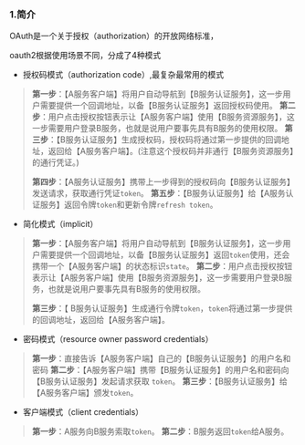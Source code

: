 ### 1.简介

OAuth是一个关于授权（authorization）的开放网络标准，

oauth2根据使用场景不同，分成了4种模式

- 授权码模式（authorization code）,最复杂最常用的模式

> **第一步**：【A服务客户端】将用户自动导航到【B服务认证服务】，这一步用户需要提供一个回调地址，以备【B服务认证服务】返回授权码使用。
> **第二步**：用户点击授权按钮表示让【A服务客户端】使用【B服务资源服务】，这一步需要用户登录B服务，也就是说用户要事先具有B服务的使用权限。
> **第三步**：【B服务认证服务】生成授权码，授权码将通过第一步提供的回调地址，返回给【A服务客户端】。(注意这个授权码并非通行【B服务资源服务】的通行凭证。)
>
> **第四步**：【A服务认证服务】携带上一步得到的授权码向【B服务认证服务】发送请求，获取通行凭证`token`。
> **第五步**：【B服务认证服务】给【A服务认证服务】返回令牌`token`和更新令牌`refresh token`。

- 简化模式（implicit）

> **第一步**：【A服务客户端】将用户自动导航到【B服务认证服务】，这一步用户需要提供一个回调地址，以备【B服务认证服务】返回`token`使用，还会携带一个【A服务客户端】的状态标识`state`。
> **第二步**：用户点击授权按钮表示让【A服务客户端】使用【B服务资源服务】，这一步需要用户登录B服务，也就是说用户要事先具有B服务的使用权限。
>
> **第三步**：【 B服务认证服务】生成通行令牌`token`，`token`将通过第一步提供的回调地址，返回给【A服务客户端】。

- 密码模式（resource owner password credentials）

> **第一步**：直接告诉【A服务客户端】自己的【B服务认证服务】的用户名和密码
> **第二步**：【A服务客户端】携带【B服务认证服务】的用户名和密码向【B服务认证服务】发起请求获取
> `token`。
> **第三步**：【B服务认证服务】给【A服务客户端】颁发`token`。

- 客户端模式（client credentials）

> **第一步**：A服务向B服务索取`token`。
> **第二步**：B服务返回`token`给A服务。

